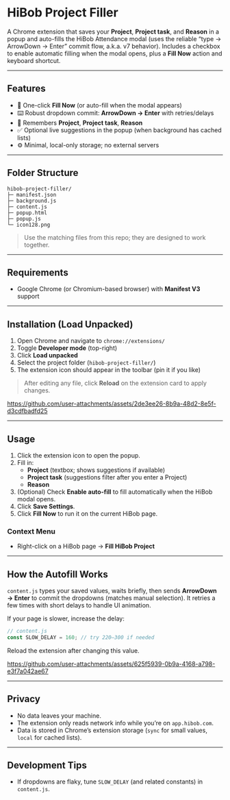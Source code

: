 # HiBob Project Filler

A Chrome extension that saves your **Project**, **Project task**, and **Reason** in a popup and auto-fills the HiBob Attendance modal (uses the reliable “type → ArrowDown → Enter” commit flow, a.k.a. v7 behavior). Includes a checkbox to enable automatic filling when the modal opens, plus a **Fill Now** action and keyboard shortcut.

---

## Features

- 🔁 One-click **Fill Now** (or auto-fill when the modal appears)
- ⌨️ Robust dropdown commit: **ArrowDown → Enter** with retries/delays
- 📝 Remembers **Project**, **Project task**, **Reason**
- ✅ Optional live suggestions in the popup (when background has cached lists)
- ⚙️ Minimal, local-only storage; no external servers

---

## Folder Structure

```
hibob-project-filler/
├─ manifest.json
├─ background.js
├─ content.js
├─ popup.html
├─ popup.js
└─ icon128.png
```

> Use the matching files from this repo; they are designed to work together.

---

## Requirements

- Google Chrome (or Chromium-based browser) with **Manifest V3** support

---

## Installation (Load Unpacked)

1. Open Chrome and navigate to `chrome://extensions/`
2. Toggle **Developer mode** (top-right)
3. Click **Load unpacked**
4. Select the project folder (`hibob-project-filler/`)
5. The extension icon should appear in the toolbar (pin it if you like)

> After editing any file, click **Reload** on the extension card to apply changes.


https://github.com/user-attachments/assets/2de3ee26-8b9a-48d2-8e5f-d3cdfbadfd25


---

## Usage

1. Click the extension icon to open the popup.
2. Fill in:
   - **Project** (textbox; shows suggestions if available)
   - **Project task** (suggestions filter after you enter a Project)
   - **Reason**
3. (Optional) Check **Enable auto-fill** to fill automatically when the HiBob modal opens.
4. Click **Save Settings**.
5. Click **Fill Now** to run it on the current HiBob page.

### Context Menu

- Right-click on a HiBob page → **Fill HiBob Project**

---

## How the Autofill Works

`content.js` types your saved values, waits briefly, then sends **ArrowDown → Enter** to commit the dropdowns (matches manual selection). It retries a few times with short delays to handle UI animation.

If your page is slower, increase the delay:

```js
// content.js
const SLOW_DELAY = 160; // try 220–300 if needed
```

Reload the extension after changing this value.

https://github.com/user-attachments/assets/625f5939-0b9a-4168-a798-e3f7a042ae67




---

## Privacy

- No data leaves your machine.
- The extension only reads network info while you’re on `app.hibob.com`.
- Data is stored in Chrome’s extension storage (`sync` for small values, `local` for cached lists).

---

## Development Tips
- If dropdowns are flaky, tune `SLOW_DELAY` (and related constants) in `content.js`.
